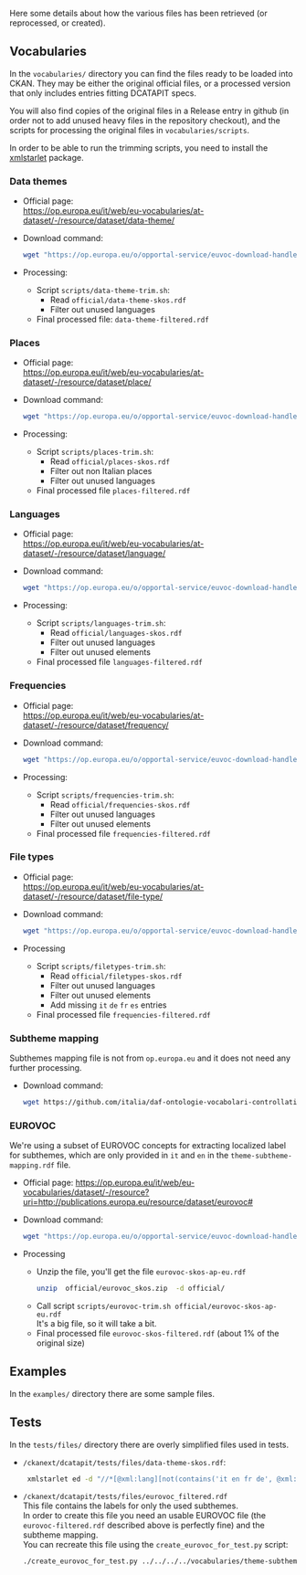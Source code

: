 Here some details about how the various files has been retrieved (or reprocessed, or created).

## Vocabularies

In the `vocabularies/` directory you can find the files ready to be loaded into CKAN.
They may be either the original official files, or a processed version that only includes entries fitting DCATAPIT specs.

You will also find copies of the original files in a Release entry in github (in order not to add unused heavy files in the repository checkout), and the scripts for processing the original files in `vocabularies/scripts`.

In order to be able to run the trimming scripts, you need to install the [xmlstarlet](http://xmlstar.sourceforge.net/) package.

### Data themes

- Official page:  
   https://op.europa.eu/it/web/eu-vocabularies/at-dataset/-/resource/dataset/data-theme/

- Download command:
   ```bash
   wget "https://op.europa.eu/o/opportal-service/euvoc-download-handler?cellarURI=http%3A%2F%2Fpublications.europa.eu%2Fresource%2Fcellar%2F2c758808-fdd6-11ea-b44f-01aa75ed71a1.0001.02%2FDOC_1&fileName=data-theme-skos.rdf" -O official/data-theme-skos.rdf
   ```

- Processing:
  - Script `scripts/data-theme-trim.sh`:
    - Read `official/data-theme-skos.rdf`
    - Filter out unused languages
  - Final processed file: `data-theme-filtered.rdf`
  
### Places

- Official page:  
   https://op.europa.eu/it/web/eu-vocabularies/at-dataset/-/resource/dataset/place/

- Download command:
    ```bash
    wget "https://op.europa.eu/o/opportal-service/euvoc-download-handler?cellarURI=http%3A%2F%2Fpublications.europa.eu%2Fresource%2Fcellar%2F87ec948c-581c-11ec-91ac-01aa75ed71a1.0001.04%2FDOC_1&fileName=places-skos.rdf" -O official/places-skos.rdf
    ```

- Processing:
  - Script `scripts/places-trim.sh`:
    - Read `official/places-skos.rdf`
    - Filter out non Italian places
    - Filter out unused languages
  - Final processed file `places-filtered.rdf`

### Languages

- Official page:  
   https://op.europa.eu/it/web/eu-vocabularies/at-dataset/-/resource/dataset/language/

- Download command:
    ```bash
    wget "https://op.europa.eu/o/opportal-service/euvoc-download-handler?cellarURI=http%3A%2F%2Fpublications.europa.eu%2Fresource%2Fcellar%2F87f03e0d-581c-11ec-91ac-01aa75ed71a1.0001.05%2FDOC_1&fileName=languages-skos.rdf" -O official/languages-skos.rdf
    ```

- Processing:
  - Script `scripts/languages-trim.sh`:
    - Read `official/languages-skos.rdf`
    - Filter out unused languages
    - Filter out unused elements
  - Final processed file `languages-filtered.rdf`
  
### Frequencies

- Official page:  
   https://op.europa.eu/it/web/eu-vocabularies/at-dataset/-/resource/dataset/frequency/

- Download command:
    ```bash
    wget "https://op.europa.eu/o/opportal-service/euvoc-download-handler?cellarURI=http%3A%2F%2Fpublications.europa.eu%2Fresource%2Fcellar%2Fe20301fe-928e-11e9-9369-01aa75ed71a1.0001.02%2FDOC_1&fileName=frequencies-skos.rdf" -O official/frequencies-skos.rdf
    ```

- Processing:
  - Script `scripts/frequencies-trim.sh`:
    - Read `official/frequencies-skos.rdf`
    - Filter out unused languages
    - Filter out unused elements
  - Final processed file `frequencies-filtered.rdf`
  
### File types

- Official page:  
    https://op.europa.eu/it/web/eu-vocabularies/at-dataset/-/resource/dataset/file-type/

- Download command:
    ```bash
    wget "https://op.europa.eu/o/opportal-service/euvoc-download-handler?cellarURI=http%3A%2F%2Fpublications.europa.eu%2Fresource%2Fcellar%2F7c112635-581c-11ec-91ac-01aa75ed71a1.0001.04%2FDOC_1&fileName=filetypes-skos.rdf" -O official/filetypes-skos.rdf
    ```

- Processing
  - Script `scripts/filetypes-trim.sh`:
    - Read `official/filetypes-skos.rdf`
    - Filter out unused languages
    - Filter out unused elements
    - Add missing `it` `de` `fr` `es` entries
  - Final processed file `frequencies-filtered.rdf`

    
### Subtheme mapping

Subthemes mapping file is not from `op.europa.eu` and it does not need any further processing.

- Download command:
    ```bash
    wget https://github.com/italia/daf-ontologie-vocabolari-controllati/raw/master/VocabolariControllati/theme-subtheme-mapping/theme-subtheme-mapping.rdf
    ```

### EUROVOC

We're using a subset of EUROVOC concepts for extracting localized label for subthemes, 
which are only provided in `it` and `en` in the `theme-subtheme-mapping.rdf` file.

- Official page:
  https://op.europa.eu/it/web/eu-vocabularies/dataset/-/resource?uri=http://publications.europa.eu/resource/dataset/eurovoc#

- Download command:
    ```bash
    wget "https://op.europa.eu/o/opportal-service/euvoc-download-handler?cellarURI=http%3A%2F%2Fpublications.europa.eu%2Fresource%2Fcellar%2Fbcd714b1-5f05-11ec-9c6c-01aa75ed71a1.0001.05%2FDOC_1&fileName=eurovoc_skos.zip" -O official/eurovoc_skos.zip
    ```

- Processing
  - Unzip the file, you'll get the file `eurovoc-skos-ap-eu.rdf`
    ```bash
    unzip  official/eurovoc_skos.zip  -d official/
    ``` 
  - Call script ```scripts/eurovoc-trim.sh official/eurovoc-skos-ap-eu.rdf```  
    It's a big file, so it will take a bit.
  - Final processed file `eurovoc-skos-filtered.rdf` (about 1% of the original size)
  

## Examples

In the `examples/` directory there are some sample files.

## Tests

In the `tests/files/` directory there are overly simplified files used in tests.

- `/ckanext/dcatapit/tests/files/data-theme-skos.rdf`:
  ```bash
   xmlstarlet ed -d "//*[@xml:lang][not(contains('it en fr de', @xml:lang))]" vocabularies/data-theme-skos.rdf > ckanext/dcatapit/tests/files/data-theme-skos.rdf
  ```

- `/ckanext/dcatapit/tests/files/eurovoc_filtered.rdf`  
  This file contains the labels for only the used subthemes.  
  In order to create this file you need an usable EUROVOC file (the `eurovoc-filtered.rdf` described above is perfectly fine)
  and the subtheme mapping.  
  You can recreate this file using the `create_eurovoc_for_test.py` script:
  ```bash
  ./create_eurovoc_for_test.py ../../../../vocabularies/theme-subtheme-mapping.rdf  ../../../../vocabularies/eurovoc-filtered.rdf 
  ```
